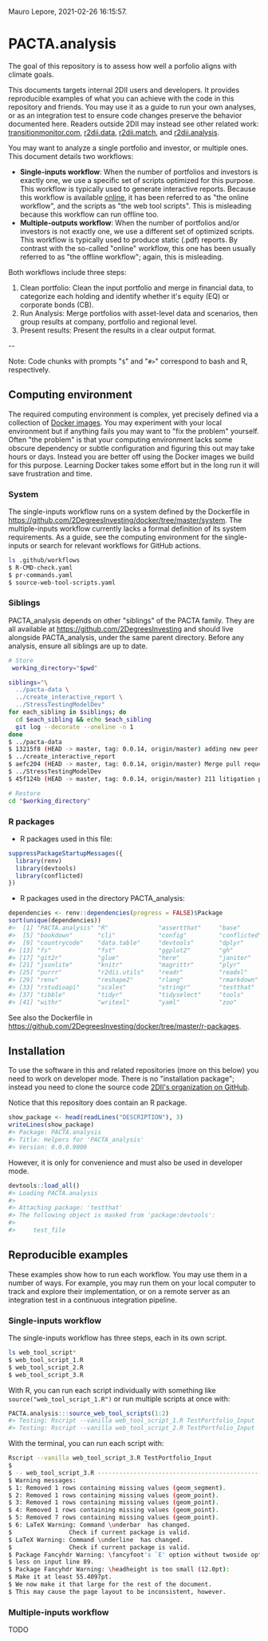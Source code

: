 Mauro Lepore, 2021-02-26 16:15:57.

<!-- README.md is generated from README.Rmd. Please edit that file -->
# PACTA.analysis

The goal of this repository is to assess how well a porfolio aligns with climate goals.

This documents targets internal 2DII users and developers. It provides reproducible examples of what you can achieve with the code in this repository and friends. You may use it as a guide to run your own analyses, or as an integration test to ensure code changes preserve the behavior documented here. Readers outside 2DII may instead see other related work: [transitionmonitor.com](https://platform.transitionmonitor.com/start), [r2dii.data](https://github.com/2DegreesInvesting/r2dii.data), [r2dii.match](https://github.com/2DegreesInvesting/r2dii.match), and [r2dii.analysis](https://github.com/2DegreesInvesting/r2dii.analysis).

You may want to analyze a single portfolio and investor, or multiple ones. This document details two workflows:

-   **Single-inputs workflow**: When the number of portfolios and investors is exactly one, we use a specific set of scripts optimized for this purpose. This workflow is typically used to generate interactive reports. Because this workflow is available [online](https://platform.transitionmonitor.com/start), it has been referred to as "the online workflow", and the scripts as "the web tool scripts". This is misleading because this workflow can run offline too.
-   **Multiple-outputs workflow**: When the number of portfolios and/or investors is not exactly one, we use a different set of optimized scripts. This workflow is typically used to produce static (.pdf) reports. By contrast with the so-called "online" workflow, this one has been usually referred to as "the offline workflow"; again, this is misleading.

Both workflows include three steps:

1.  Clean portfolio: Clean the input portfolio and merge in financial data, to categorize each holding and identify whether it's equity (EQ) or corporate bonds (CB).
2.  Run Analysis: Merge portfolios with asset-level data and scenarios, then group results at company, portfolio and regional level.
3.  Present results: Present the results in a clear output format.

--

Note: Code chunks with prompts "`$`" and "`#>`" correspond to bash and R, respectively.

## Computing environment

The required computing environment is complex, yet precisely defined via a collection of [Docker images](https://github.com/2DegreesInvesting/docker/). You may experiment with your local environment but if anything fails you may want to "fix the problem" yourself. Often "the problem" is that your computing environment lacks some obscure dependency or subtle configuration and figuring this out may take hours or days. Instead you are better off using the Docker images we build for this purpose. Learning Docker takes some effort but in the long run it will save frustration and time.

### System

The single-inputs workflow runs on a system defined by the Dockerfile in <https://github.com/2DegreesInvesting/docker/tree/master/system>. The multiple-inputs workflow currently lacks a formal definition of its system requirements. As a guide, see the computing environment for the single-inputs or search for relevant workflows for GitHub actions.

``` bash
ls .github/workflows
$ R-CMD-check.yaml
$ pr-commands.yaml
$ source-web-tool-scripts.yaml
```

### Siblings

PACTA\_analysis depends on other "siblings" of the PACTA family. They are all available at <https://github.com/2DegreesInvesting> and should live alongside PACTA\_analysis, under the same parent directory. Before any analysis, ensure all siblings are up to date.

``` bash
# Store
 working_directory="$pwd"
```

``` bash
siblings="\
  ../pacta-data \
  ../create_interactive_report \
  ../StressTestingModelDev"
for each_sibling in $siblings; do
  cd $each_sibling && echo $each_sibling
  git log --decorate --oneline -n 1
done
$ ../pacta-data
$ 13215f8 (HEAD -> master, tag: 0.0.14, origin/master) adding new peer files for Austria (#35)
$ ../create_interactive_report
$ aefc204 (HEAD -> master, tag: 0.0.14, origin/master) Merge pull request #380 from MonikaFu/375-format-scenario-names
$ ../StressTestingModelDev
$ 45f124b (HEAD -> master, tag: 0.0.14, origin/master) 211 litigation pf level (#220)
```

``` bash
# Restore
cd "$working_directory"
```

### R packages

-   R packages used in this file:

``` r
suppressPackageStartupMessages({
  library(renv)
  library(devtools)
  library(conflicted)
})
```

-   R packages used in the directory PACTA\_analysis:

``` r
dependencies <- renv::dependencies(progress = FALSE)$Package
sort(unique(dependencies))
#>  [1] "PACTA.analysis" "R"              "assertthat"     "base"          
#>  [5] "bookdown"       "cli"            "config"         "conflicted"    
#>  [9] "countrycode"    "data.table"     "devtools"       "dplyr"         
#> [13] "fs"             "fst"            "ggplot2"        "gh"            
#> [17] "git2r"          "glue"           "here"           "janitor"       
#> [21] "jsonlite"       "knitr"          "magrittr"       "plyr"          
#> [25] "purrr"          "r2dii.utils"    "readr"          "readxl"        
#> [29] "renv"           "reshape2"       "rlang"          "rmarkdown"     
#> [33] "rstudioapi"     "scales"         "stringr"        "testthat"      
#> [37] "tibble"         "tidyr"          "tidyselect"     "tools"         
#> [41] "withr"          "writexl"        "yaml"           "zoo"
```

See also the Dockerfile in <https://github.com/2DegreesInvesting/docker/tree/master/r-packages>.

## Installation

To use the software in this and related repositories (more on this below) you need to work on developer mode. There is no "installation package"; instead you need to clone the source code [2DII's organization on GitHub](https://github.com/2DegreesInvesting/).

Notice that this repository does contain an R package.

``` r
show_package <- head(readLines("DESCRIPTION"), 3)
writeLines(show_package)
#> Package: PACTA.analysis
#> Title: Helpers for 'PACTA_analysis'
#> Version: 0.0.0.9000
```

However, it is only for convenience and must also be used in developer mode.

``` r
devtools::load_all()
#> Loading PACTA.analysis
#> 
#> Attaching package: 'testthat'
#> The following object is masked from 'package:devtools':
#> 
#>     test_file
```

## Reproducible examples

These examples show how to run each workflow. You may use them in a number of ways. For example, you may run them on your local computer to track and explore their implementation, or on a remote server as an integration test in a continuous integration pipeline.

### Single-inputs workflow

The single-inputs workflow has three steps, each in its own script.

``` bash
ls web_tool_script*
$ web_tool_script_1.R
$ web_tool_script_2.R
$ web_tool_script_3.R
```

With R, you can run each script individually with something like `source("web_tool_script_1.R")` or run multiple scripts at once with:

``` r
PACTA.analysis:::source_web_tool_scripts(1:2)
#> Testing: Rscript --vanilla web_tool_script_1.R TestPortfolio_Input
#> Testing: Rscript --vanilla web_tool_script_2.R TestPortfolio_Input
```

With the terminal, you can run each script with:

``` bash
Rscript --vanilla web_tool_script_3.R TestPortfolio_Input  
$ 
$ -- web_tool_script_3.R ---------------------------------------------------------
$ Warning messages:
$ 1: Removed 1 rows containing missing values (geom_segment). 
$ 2: Removed 1 rows containing missing values (geom_point). 
$ 3: Removed 1 rows containing missing values (geom_point). 
$ 4: Removed 1 rows containing missing values (geom_point). 
$ 5: Removed 7 rows containing missing values (geom_point). 
$ 6: LaTeX Warning: Command \underbar  has changed.
$                Check if current package is valid.
$ LaTeX Warning: Command \underline  has changed.
$                Check if current package is valid.
$ Package Fancyhdr Warning: \fancyfoot's `E' option without twoside option is use
$ less on input line 89.
$ Package Fancyhdr Warning: \headheight is too small (12.0pt): 
$ Make it at least 55.4097pt.
$ We now make it that large for the rest of the document.
$ This may cause the page layout to be inconsistent, however.
```

### Multiple-inputs workflow

TODO
